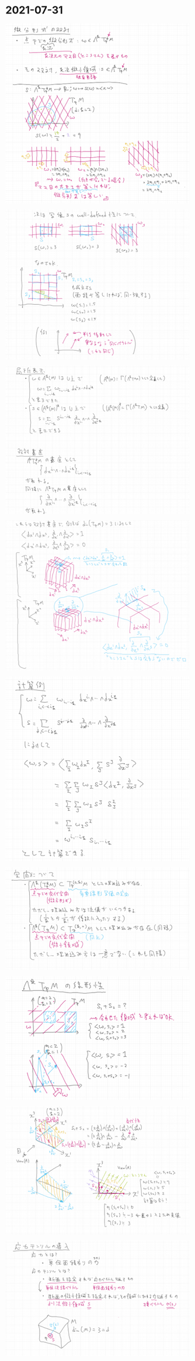 # 2021-07-31

![](img/2021-07-31_1.png)

![](img/2021-07-31_2.png)

![](img/2021-07-31_3.png)

![](img/2021-07-31_4.png)

![](img/2021-07-31_5.png)

![](img/2021-07-31_6.png)

![](img/2021-07-31_7.png)

![](img/2021-07-31_8.png)

![](img/2021-07-31_9.png)

